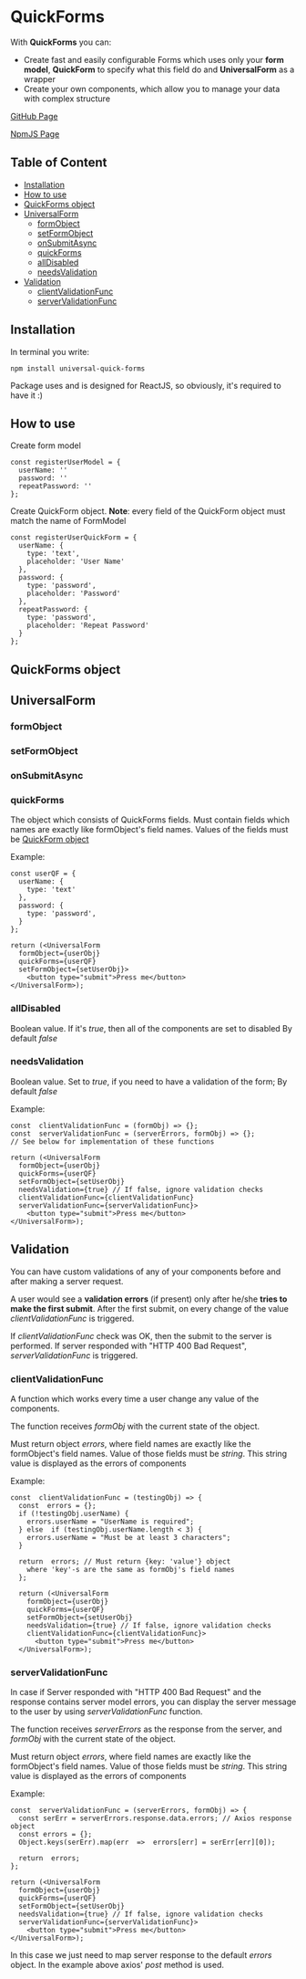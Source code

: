 # QuickForms

With **QuickForms** you can:
 - Create fast and easily configurable Forms which uses only your **form model**, **QuickForm** to specify what this field do and **UniversalForm** as a wrapper
 - Create your own components, which allow you to manage your data with complex structure

[GitHub Page](https://github.com/srazhov/QuickForms)

[NpmJS Page](https://www.npmjs.com/package/universal-quick-forms)


## Table of Content
- [Installation](#installation)
- [How to use](#how-to-use)
- [QuickForms object](#quickforms-object)
- [UniversalForm](#universalform)
	- [formObject](#formobject)
	- [setFormObject](#setformobject)
	- [onSubmitAsync](#onsubmitasync)
	- [quickForms](#quickforms)
	- [allDisabled](#alldisabled)
	- [needsValidation](#needsvalidation)
- [Validation](#validation)
	- [clientValidationFunc](#clientvalidationfunc)
	- [serverValidationFunc](#servervalidationfunc)

## Installation

In terminal you write:

    npm install universal-quick-forms

Package uses and is designed for ReactJS, so obviously, it's required to have it :)

## How to use
Create form model

    const registerUserModel = {
      userName: ''
      password: ''
      repeatPassword: ''
    };

Create QuickForm object. 
**Note**: every field of the QuickForm object must match the name of FormModel 

    const registerUserQuickForm = {
	  userName: {
	    type: 'text',
	    placeholder: 'User Name'
	  },
	  password: {
	    type: 'password',
	    placeholder: 'Password'
	  },
	  repeatPassword: {
	    type: 'password',
	    placeholder: 'Repeat Password'
	  }
    };

## QuickForms object

## UniversalForm

### formObject
### setFormObject
### onSubmitAsync
### quickForms

The object which consists of QuickForms fields.
Must contain fields which names are exactly like formObject's field names.
Values of the fields must be [QuickForm object](#quickforms-object)

Example:

    const userQF = {
	  userName: {
	    type: 'text'
	  },
	  password: {
	    type: 'password',		
	  }
    }; 
    
	return (<UniversalForm
	  formObject={userObj}
	  quickForms={userQF}
	  setFormObject={setUserObj}>
	    <button type="submit">Press me</button>
	</UniversalForm>);


### allDisabled

Boolean value.
If it's *true*, then all of the components are set to disabled
By default *false*

### needsValidation

Boolean value.
Set to *true*, if you need to have a validation of the form;
By default *false*

Example:

    const  clientValidationFunc = (formObj) => {};  
	const  serverValidationFunc = (serverErrors, formObj) => {};
	// See below for implementation of these functions 
	
	return (<UniversalForm
	  formObject={userObj}
	  quickForms={userQF}
	  setFormObject={setUserObj}
	  needsValidation={true} // If false, ignore validation checks
	  clientValidationFunc={clientValidationFunc}
	  serverValidationFunc={serverValidationFunc}>
	    <button type="submit">Press me</button>
	</UniversalForm>);

## Validation
You can have custom validations of any of your components before and after making a server request.

A user would see a **validation errors** (if present) only after he/she **tries to make the first submit**.
After the first submit, on every change of the value *clientValidationFunc* is triggered.

If *clientValidationFunc* check was OK, then the submit to the server is performed.
If server responded with "HTTP 400 Bad Request", *serverValidationFunc* is triggered.

### clientValidationFunc
A function which works every time a user change any value of the components.

The function receives *formObj* with the current state of the object.

Must return object *errors*, where field names are exactly like the formObject's field names.
Value of those fields must be *string*. This string value is displayed as the errors of components

Example:

    const  clientValidationFunc = (testingObj) => {
      const  errors = {};
      if (!testingObj.userName) {
        errors.userName = "UserName is required";
      } else  if (testingObj.userName.length < 3) {
        errors.userName = "Must be at least 3 characters";
      }

      return  errors; // Must return {key: 'value'} object 
        where 'key'-s are the same as formObj's field names 
      };
	
      return (<UniversalForm
        formObject={userObj}
        quickForms={userQF}
        setFormObject={setUserObj}
        needsValidation={true} // If false, ignore validation checks
        clientValidationFunc={clientValidationFunc}>
          <button type="submit">Press me</button>
      </UniversalForm>);

### serverValidationFunc
In case if Server responded with "HTTP 400 Bad Request" and the response contains server model errors, you can display the server message to the user by using *serverValidationFunc* function.

The function receives *serverErrors* as the response from the server, and *formObj* with the current state of the object.

Must return object *errors*, where field names are exactly like the formObject's field names.
Value of those fields must be *string*. This string value is displayed as the errors of components

Example:

    const  serverValidationFunc = (serverErrors, formObj) => {
      const serErr = serverErrors.response.data.errors; // Axios response object
      const errors = {};
      Object.keys(serErr).map(err  =>  errors[err] = serErr[err][0]);

      return  errors;
    };
	
    return (<UniversalForm
      formObject={userObj}
      quickForms={userQF}
      setFormObject={setUserObj}
      needsValidation={true} // If false, ignore validation checks
      serverValidationFunc={serverValidationFunc}>
        <button type="submit">Press me</button>
    </UniversalForm>);

In this case we just need to map server response to the default *errors* object.
In the example above axios' *post* method is used. 
